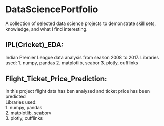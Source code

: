 # DataSciencePortfolio
A collection of selected data science projects to demonstrate skill sets, knowledge, and what I find interesting.

## IPL(Cricket)_EDA:
  Indian Premier League data analysis from season 2008 to 2017.
  Libraries used:
    1. numpy, pandas
    2. matplotlib, seabor
    3. plotly, cufflinks

## Flight_Ticket_Price_Prediction:
  In this project flight data has ben analysed and ticket price has been predicted <br>
    Libraries used: <br>
    1. numpy, pandas <br>
    2. matplotlib, seaborv <br>
    3. plotly, cufflinks <br>
